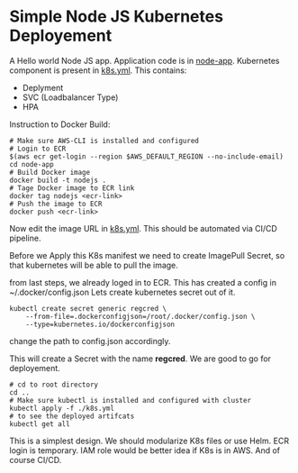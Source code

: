 # Simple Node JS Kubernetes Deployement

A Hello world Node JS app.
Application code is in [node-app](node-app).
Kubernetes component is present in [k8s.yml](k8s.yml).
This contains:
- Deplyment
- SVC (Loadbalancer Type)
- HPA

Instruction to Docker Build:
```
# Make sure AWS-CLI is installed and configured
# Login to ECR
$(aws ecr get-login --region $AWS_DEFAULT_REGION --no-include-email)
cd node-app
# Build Docker image
docker build -t nodejs .
# Tage Docker image to ECR link
docker tag nodejs <ecr-link>
# Push the image to ECR
docker push <ecr-link>
```
Now edit the image URL in [k8s.yml](k8s.yml#L21). This should be automated via CI/CD pipeline.

Before we Apply this K8s manifest we need to create ImagePull Secret, so that kubernetes will be able
to pull the image. 

from last steps, we already loged in to ECR. This has created a config in ~/.docker/config.json
Lets create kubernetes secret out of it.
```
kubectl create secret generic regcred \
    --from-file=.dockerconfigjson=/root/.docker/config.json \
    --type=kubernetes.io/dockerconfigjson
```
change the path to config.json accordingly.

This will create a Secret with the name **regcred**.
We are good to go for deployement.

```
# cd to root directory
cd .. 
# Make sure kubectl is installed and configured with cluster
kubectl apply -f ./k8s.yml
# to see the deployed artifcats
kubectl get all
```

This is a simplest design.
We should modularize K8s files or use Helm.
ECR login is temporary. IAM role would be better idea if K8s is in AWS.
And of course CI/CD.
